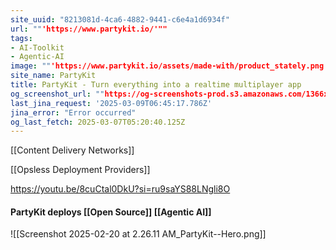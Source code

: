 ```yaml
---
site_uuid: "8213081d-4ca6-4882-9441-c6e4a1d6934f"
url: ""'https://www.partykit.io/'""
tags:
- AI-Toolkit
- Agentic-AI
image: ""'https://www.partykit.io/assets/made-with/product_stately.png'""
site_name: PartyKit
title: PartyKit - Turn everything into a realtime multiplayer app
og_screenshot_url: ""https://og-screenshots-prod.s3.amazonaws.com/1366x768/80/false/a672fb1a82f16cd1e757e2c893add1a8940f494b23039fa843ac6b91bd234a32.jpeg""
last_jina_request: '2025-03-09T06:45:17.786Z'
jina_error: "Error occurred"
og_last_fetch: 2025-03-07T05:20:40.125Z
---
```

[[Content Delivery Networks]]

[[Opsless Deployment Providers]]

https://youtu.be/8cuCtal0DkU?si=ru9saYS88LNgli8O

#### PartyKit deploys [[Open Source]] [[Agentic AI]]
![[Screenshot 2025-02-20 at 2.26.11 AM_PartyKit--Hero.png]]
